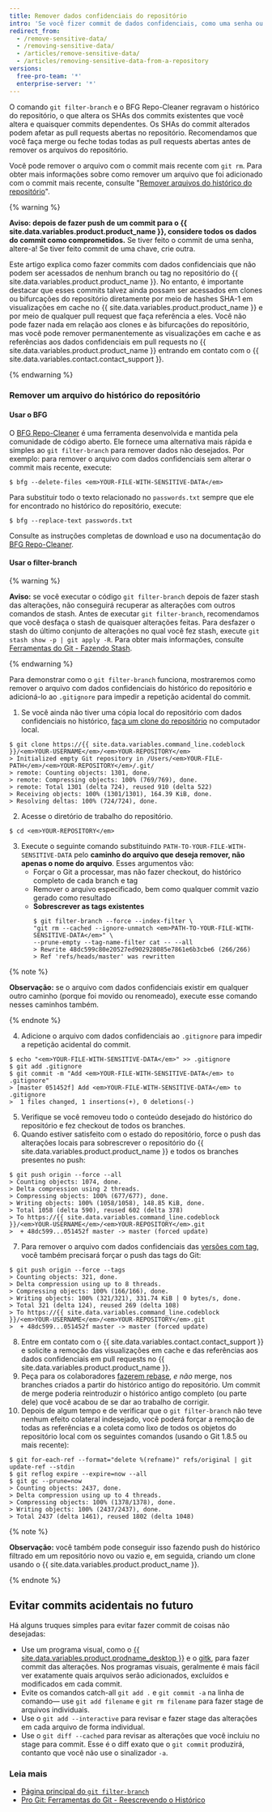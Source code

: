 ```yaml
---
title: Remover dados confidenciais do repositório
intro: 'Se você fizer commit de dados confidenciais, como uma senha ou chave SSH em um repositório Git, poderá removê-los do histórico. Para remover completamente os arquivos não desejados do histórico do repositório, use o comando "git filter-branch" ou a ferramenta de código aberto BFG Repo-Cleaner.'
redirect_from:
  - /remove-sensitive-data/
  - /removing-sensitive-data/
  - /articles/remove-sensitive-data/
  - /articles/removing-sensitive-data-from-a-repository
versions:
  free-pro-team: '*'
  enterprise-server: '*'
---
```


O comando `git filter-branch` e o BFG Repo-Cleaner regravam o histórico do repositório, o que altera os SHAs dos commits existentes que você altera e quaisquer commits dependentes. Os SHAs do commit alterados podem afetar as pull requests abertas no repositório. Recomendamos que você faça merge ou feche todas todas as pull requests abertas antes de remover os arquivos do repositório.

Você pode remover o arquivo com o commit mais recente com `git rm`. Para obter mais informações sobre como remover um arquivo que foi adicionado com o commit mais recente, consulte "[Remover arquivos do histórico do repositório](/articles/removing-files-from-a-repository-s-history)".

{% warning %}

**Aviso: depois de fazer push de um commit para o {{ site.data.variables.product.product_name }}, considere todos os dados do commit como comprometidos.** Se tiver feito o commit de uma senha, altere-a! Se tiver feito commit de uma chave, crie outra.

Este artigo explica como fazer commits com dados confidenciais que não podem ser acessados de nenhum branch ou tag no repositório do {{ site.data.variables.product.product_name }}. No entanto, é importante destacar que esses commits talvez ainda possam ser acessados em clones ou bifurcações do repositório diretamente por meio de hashes SHA-1 em visualizações em cache no {{ site.data.variables.product.product_name }} e por meio de qualquer pull request que faça referência a eles. Você não pode fazer nada em relação aos clones e às bifurcações do repositório, mas você pode remover permanentemente as visualizações em cache e as referências aos dados confidenciais em pull requests no {{ site.data.variables.product.product_name }} entrando em contato com o {{ site.data.variables.contact.contact_support }}.

{% endwarning %}

### Remover um arquivo do histórico do repositório

#### Usar o BFG

O [BFG Repo-Cleaner](http://rtyley.github.io/bfg-repo-cleaner/) é uma ferramenta desenvolvida e mantida pela comunidade de código aberto. Ele fornece uma alternativa mais rápida e simples ao `git filter-branch` para remover dados não desejados. Por exemplo: para remover o arquivo com dados confidenciais sem alterar o commit mais recente, execute:

```shell
$ bfg --delete-files <em>YOUR-FILE-WITH-SENSITIVE-DATA</em>
```

Para substituir todo o texto relacionado no `passwords.txt` sempre que ele for encontrado no histórico do repositório, execute:

```shell
$ bfg --replace-text passwords.txt
```

Consulte as instruções completas de download e uso na documentação do [BFG Repo-Cleaner](http://rtyley.github.io/bfg-repo-cleaner/).

#### Usar o filter-branch

{% warning %}

**Aviso:** se você executar o código `git filter-branch` depois de fazer stash das alterações, não conseguirá recuperar as alterações com outros comandos de stash. Antes de executar `git filter-branch`, recomendamos que você desfaça o stash de quaisquer alterações feitas. Para desfazer o stash do último conjunto de alterações no qual você fez stash, execute `git stash show -p | git apply -R`. Para obter mais informações, consulte [Ferramentas do Git - Fazendo Stash](https://git-scm.com/book/en/v1/Git-Tools-Stashing).

{% endwarning %}

Para demonstrar como o `git filter-branch` funciona, mostraremos como remover o arquivo com dados confidenciais do histórico do repositório e adicioná-lo ao `.gitignore` para impedir a repetição acidental do commit.

1. Se você ainda não tiver uma cópia local do repositório com dados confidenciais no histórico, [faça um clone do repositório](/articles/cloning-a-repository/) no computador local.
  ```shell
  $ git clone https://{{ site.data.variables.command_line.codeblock }}/<em>YOUR-USERNAME</em>/<em>YOUR-REPOSITORY</em>
  > Initialized empty Git repository in /Users/<em>YOUR-FILE-PATH</em>/<em>YOUR-REPOSITORY</em>/.git/
  > remote: Counting objects: 1301, done.
  > remote: Compressing objects: 100% (769/769), done.
  > remote: Total 1301 (delta 724), reused 910 (delta 522)
  > Receiving objects: 100% (1301/1301), 164.39 KiB, done.
  > Resolving deltas: 100% (724/724), done.
  ```
2. Acesse o diretório de trabalho do repositório.
  ```shell
  $ cd <em>YOUR-REPOSITORY</em>
  ```
3. Execute o seguinte comando substituindo `PATH-TO-YOUR-FILE-WITH-SENSITIVE-DATA` pelo **caminho do arquivo que deseja remover, não apenas o nome do arquivo**. Esses argumentos vão:
    - Forçar o Git a processar, mas não fazer checkout, do histórico completo de cada branch e tag
    - Remover o arquivo especificado, bem como qualquer commit vazio gerado como resultado
    - **Sobrescrever as tags existentes**
        ```shell
        $ git filter-branch --force --index-filter \
        "git rm --cached --ignore-unmatch <em>PATH-TO-YOUR-FILE-WITH-SENSITIVE-DATA</em>" \
        --prune-empty --tag-name-filter cat -- --all
        > Rewrite 48dc599c80e20527ed902928085e7861e6b3cbe6 (266/266)
        > Ref 'refs/heads/master' was rewritten
        ```

  {% note %}

  **Observação:** se o arquivo com dados confidenciais existir em qualquer outro caminho (porque foi movido ou renomeado), execute esse comando nesses caminhos também.

  {% endnote %}

4. Adicione o arquivo com dados confidenciais ao `.gitignore` para impedir a repetição acidental do commit.

  ```shell
  $ echo "<em>YOUR-FILE-WITH-SENSITIVE-DATA</em>" >> .gitignore
  $ git add .gitignore
  $ git commit -m "Add <em>YOUR-FILE-WITH-SENSITIVE-DATA</em> to .gitignore"
  > [master 051452f] Add <em>YOUR-FILE-WITH-SENSITIVE-DATA</em> to .gitignore
  >  1 files changed, 1 insertions(+), 0 deletions(-)
  ```
5. Verifique se você removeu todo o conteúdo desejado do histórico do repositório e fez checkout de todos os branches.
6. Quando estiver satisfeito com o estado do repositório, force o push das alterações locais para sobrescrever o repositório do {{ site.data.variables.product.product_name }} e todos os branches presentes no push:
  ```shell
  $ git push origin --force --all
  > Counting objects: 1074, done.
  > Delta compression using 2 threads.
  > Compressing objects: 100% (677/677), done.
  > Writing objects: 100% (1058/1058), 148.85 KiB, done.
  > Total 1058 (delta 590), reused 602 (delta 378)
  > To https://{{ site.data.variables.command_line.codeblock }}/<em>YOUR-USERNAME</em>/<em>YOUR-REPOSITORY</em>.git
  >  + 48dc599...051452f master -> master (forced update)
  ```
7. Para remover o arquivo com dados confidenciais das [versões com tag](/articles/about-releases), você também precisará forçar o push das tags do Git:
  ```shell
  $ git push origin --force --tags
  > Counting objects: 321, done.
  > Delta compression using up to 8 threads.
  > Compressing objects: 100% (166/166), done.
  > Writing objects: 100% (321/321), 331.74 KiB | 0 bytes/s, done.
  > Total 321 (delta 124), reused 269 (delta 108)
  > To https://{{ site.data.variables.command_line.codeblock }}/<em>YOUR-USERNAME</em>/<em>YOUR-REPOSITORY</em>.git
  >  + 48dc599...051452f master -> master (forced update)
  ```
8. Entre em contato com o {{ site.data.variables.contact.contact_support }} e solicite a remoção das visualizações em cache e das referências aos dados confidenciais em pull requests no {{ site.data.variables.product.product_name }}.
9. Peça para os colaboradores [fazerem rebase](https://git-scm.com/book/en/Git-Branching-Rebasing), *e não* merge, nos branches criados a partir do histórico antigo do repositório. Um commit de merge poderia reintroduzir o histórico antigo completo (ou parte dele) que você acabou de se dar ao trabalho de corrigir.
10. Depois de algum tempo e de verificar que o `git filter-branch` não teve nenhum efeito colateral indesejado, você poderá forçar a remoção de todas as referências e a coleta como lixo de todos os objetos do repositório local com os seguintes comandos (usando o Git 1.8.5 ou mais recente):
  ```shell
  $ git for-each-ref --format="delete %(refname)" refs/original | git update-ref --stdin
  $ git reflog expire --expire=now --all
  $ git gc --prune=now
  > Counting objects: 2437, done.
  > Delta compression using up to 4 threads.
  > Compressing objects: 100% (1378/1378), done.
  > Writing objects: 100% (2437/2437), done.
  > Total 2437 (delta 1461), reused 1802 (delta 1048)
  ```
  {% note %}

   **Observação:** você também pode conseguir isso fazendo push do histórico filtrado em um repositório novo ou vazio e, em seguida, criando um clone usando o {{ site.data.variables.product.product_name }}.

  {% endnote %}

## Evitar commits acidentais no futuro

Há alguns truques simples para evitar fazer commit de coisas não desejadas:

- Use um programa visual, como o [{{ site.data.variables.product.prodname_desktop }}](https://desktop.github.com/) e o [gitk](https://git-scm.com/docs/gitk), para fazer commit das alterações. Nos programas visuais, geralmente é mais fácil ver exatamente quais arquivos serão adicionados, excluídos e modificados em cada commit.
- Evite os comandos catch-all `git add .` e `git commit -a` na linha de comando— use `git add filename` e `git rm filename` para fazer stage de arquivos individuais.
- Use o `git add --interactive` para revisar e fazer stage das alterações em cada arquivo de forma individual.
- Use o `git diff --cached` para revisar as alterações que você incluiu no stage para commit. Esse é o diff exato que o `git commit` produzirá, contanto que você não use o sinalizador `-a`.

### Leia mais

- [Página principal do `git filter-branch`](https://git-scm.com/docs/git-filter-branch)
- [Pro Git: Ferramentas do Git - Reescrevendo o Histórico](https://git-scm.com/book/en/Git-Tools-Rewriting-History)
